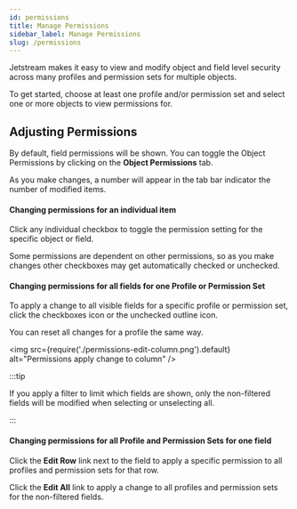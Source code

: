 ```yaml
---
id: permissions
title: Manage Permissions
sidebar_label: Manage Permissions
slug: /permissions
---
```


Jetstream makes it easy to view and modify object and field level security across many profiles and permission sets for multiple objects.

To get started, choose at least one profile and/or permission set and select one or more objects to view permissions for.

## Adjusting Permissions

By default, field permissions will be shown. You can toggle the Object Permissions by clicking on the **Object Permissions** tab.

As you make changes, a number will appear in the tab bar indicator the number of modified items.

#### Changing permissions for an individual item

Click any individual checkbox to toggle the permission setting for the specific object or field.

Some permissions are dependent on other permissions, so as you make changes other checkboxes may get automatically checked or unchecked.

#### Changing permissions for all fields for one Profile or Permission Set

To apply a change to all visible fields for a specific profile or permission set, click the checkboxes icon or the unchecked outline icon.

You can reset all changes for a profile the same way.

<img src={require('./permissions-edit-column.png').default} alt="Permissions apply change to column" />

:::tip

If you apply a filter to limit which fields are shown, only the non-filtered fields will be modified when selecting or unselecting all.

:::

#### Changing permissions for all Profile and Permission Sets for one field

Click the **Edit Row** link next to the field to apply a specific permission to all profiles and permission sets for that row.

Click the **Edit All** link to apply a change to all profiles and permission sets for the non-filtered fields.
